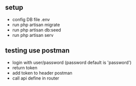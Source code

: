 ## setup
- config DB file .env
- run php artisan migrate
- run php artisan db:seed
- run php artisan serv


## testing use postman
- login with user/password (password default is 'password')
- return token 
- add token to header postman
- call api define in router
